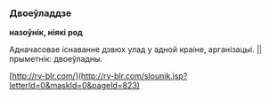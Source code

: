 ### Двоеўладдзе
**назоўнік, ніякі род**

Адначасовае існаванне дзвюх улад у адной краіне, арганізацыі. || прыметнік: двоеўладны.

<a rel="author">[http://rv-blr.com/](http://rv-blr.com/slounik.jsp?letterId=0&maskId=0&pageId=823)</a>
